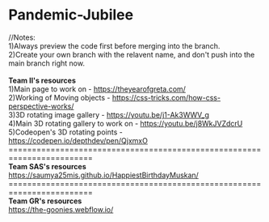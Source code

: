 # Pandemic-Jubilee
//Notes: <br>
1)Always preview the code first before merging into the branch.<br>
2)Create your own branch with the relavent name, and don't push into the main branch right now.<br><br>
<b>Team II's resources</b><br>
1)Main page to work on - https://theyearofgreta.com/<br>
2)Working of Moving objects - https://css-tricks.com/how-css-perspective-works/<br>
3)3D rotating image gallery - https://youtu.be/j1-Ak3WWV_g<br>
4)Main 3D rotating gallery to work on - https://youtu.be/j8WkJVZdcrU<br>
5)Codeopen's 3D rotating points - https://codepen.io/depthdev/pen/QjxmxO<br>
========================================================================<br>
<b>Team SAS's resources</b></br>
https://saumya25mis.github.io/HappiestBirthdayMuskan/<br>
========================================================================<br>
<b>Team GR's resources</b><br>
https://the-goonies.webflow.io/<br>
